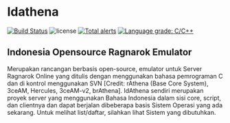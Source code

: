 # Idathena
[![Build Status](https://travis-ci.org/idathena/trunk.svg?branch=master)](https://travis-ci.org/idathena/trunk) ![license](https://img.shields.io/github/license/idathena/trunk.svg)
[![Total alerts](https://img.shields.io/lgtm/alerts/g/idathena/trunk.svg?logo=lgtm&logoWidth=18)](https://lgtm.com/projects/g/idathena/trunk/alerts/)
[![Language grade: C/C++](https://img.shields.io/lgtm/grade/cpp/g/idathena/trunk.svg?logo=lgtm&logoWidth=18)](https://lgtm.com/projects/g/idathena/trunk/context:cpp)

## Indonesia Opensource Ragnarok Emulator
Merupakan rancangan berbasis open-source, emulator untuk Server Ragnarok Online yang ditulis dengan menggunakan bahasa pemrograman C dan di kontrol menggunakan SVN [Credit: rAthena (Base Core System), 3ceAM, Hercules, 3ceAM-v2, brAthena].
IdAthena sendiri merupakan proyek server yang menggunakan Bahasa Indonesia dalam sisi core, script, dan clientnya dan dapat berjalan dibeberapa basis Sistem Operasi yang ada sekarang.
Untuk melihat list/daftar, silahkan lihat Sistem yang dibutuhkan.

